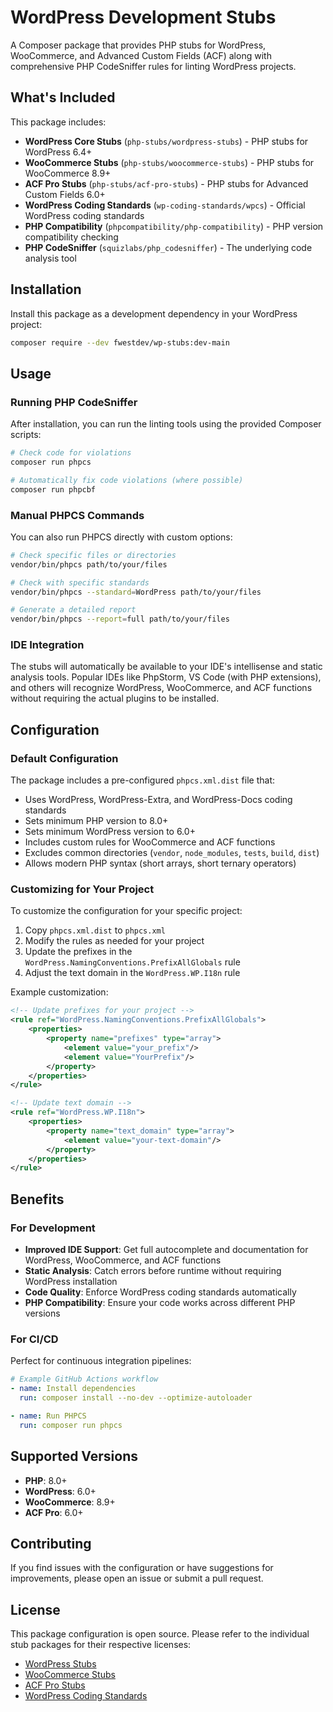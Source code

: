 # WordPress Development Stubs

A Composer package that provides PHP stubs for WordPress, WooCommerce, and Advanced Custom Fields (ACF) along with comprehensive PHP CodeSniffer rules for linting WordPress projects.

## What's Included

This package includes:

- **WordPress Core Stubs** (`php-stubs/wordpress-stubs`) - PHP stubs for WordPress 6.4+
- **WooCommerce Stubs** (`php-stubs/woocommerce-stubs`) - PHP stubs for WooCommerce 8.9+
- **ACF Pro Stubs** (`php-stubs/acf-pro-stubs`) - PHP stubs for Advanced Custom Fields 6.0+
- **WordPress Coding Standards** (`wp-coding-standards/wpcs`) - Official WordPress coding standards
- **PHP Compatibility** (`phpcompatibility/php-compatibility`) - PHP version compatibility checking
- **PHP CodeSniffer** (`squizlabs/php_codesniffer`) - The underlying code analysis tool

## Installation

Install this package as a development dependency in your WordPress project:

```bash
composer require --dev fwestdev/wp-stubs:dev-main
```

## Usage

### Running PHP CodeSniffer

After installation, you can run the linting tools using the provided Composer scripts:

```bash
# Check code for violations
composer run phpcs

# Automatically fix code violations (where possible)
composer run phpcbf
```

### Manual PHPCS Commands

You can also run PHPCS directly with custom options:

```bash
# Check specific files or directories
vendor/bin/phpcs path/to/your/files

# Check with specific standards
vendor/bin/phpcs --standard=WordPress path/to/your/files

# Generate a detailed report
vendor/bin/phpcs --report=full path/to/your/files
```

### IDE Integration

The stubs will automatically be available to your IDE's intellisense and static analysis tools. Popular IDEs like PhpStorm, VS Code (with PHP extensions), and others will recognize WordPress, WooCommerce, and ACF functions without requiring the actual plugins to be installed.

## Configuration

### Default Configuration

The package includes a pre-configured `phpcs.xml.dist` file that:

- Uses WordPress, WordPress-Extra, and WordPress-Docs coding standards
- Sets minimum PHP version to 8.0+
- Sets minimum WordPress version to 6.0+
- Includes custom rules for WooCommerce and ACF functions
- Excludes common directories (`vendor`, `node_modules`, `tests`, `build`, `dist`)
- Allows modern PHP syntax (short arrays, short ternary operators)

### Customizing for Your Project

To customize the configuration for your specific project:

1. Copy `phpcs.xml.dist` to `phpcs.xml`
2. Modify the rules as needed for your project
3. Update the prefixes in the `WordPress.NamingConventions.PrefixAllGlobals` rule
4. Adjust the text domain in the `WordPress.WP.I18n` rule

Example customization:

```xml
<!-- Update prefixes for your project -->
<rule ref="WordPress.NamingConventions.PrefixAllGlobals">
    <properties>
        <property name="prefixes" type="array">
            <element value="your_prefix"/>
            <element value="YourPrefix"/>
        </property>
    </properties>
</rule>

<!-- Update text domain -->
<rule ref="WordPress.WP.I18n">
    <properties>
        <property name="text_domain" type="array">
            <element value="your-text-domain"/>
        </property>
    </properties>
</rule>
```

## Benefits

### For Development

- **Improved IDE Support**: Get full autocomplete and documentation for WordPress, WooCommerce, and ACF functions
- **Static Analysis**: Catch errors before runtime without requiring WordPress installation
- **Code Quality**: Enforce WordPress coding standards automatically
- **PHP Compatibility**: Ensure your code works across different PHP versions

### For CI/CD

Perfect for continuous integration pipelines:

```yaml
# Example GitHub Actions workflow
- name: Install dependencies
  run: composer install --no-dev --optimize-autoloader

- name: Run PHPCS
  run: composer run phpcs
```

## Supported Versions

- **PHP**: 8.0+
- **WordPress**: 6.0+
- **WooCommerce**: 8.9+
- **ACF Pro**: 6.0+

## Contributing

If you find issues with the configuration or have suggestions for improvements, please open an issue or submit a pull request.

## License

This package configuration is open source. Please refer to the individual stub packages for their respective licenses:

- [WordPress Stubs](https://github.com/php-stubs/wordpress-stubs)
- [WooCommerce Stubs](https://github.com/php-stubs/woocommerce-stubs)  
- [ACF Pro Stubs](https://github.com/php-stubs/acf-pro-stubs)
- [WordPress Coding Standards](https://github.com/WordPress/WordPress-Coding-Standards)
